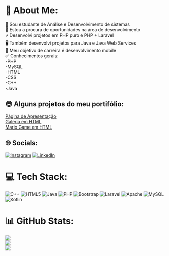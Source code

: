 # 💫 About Me:
📒 Sou estudante de Análise e Desenvolvimento de sistemas<br>👀 Estou a procura de oportunidades na área de desenvolvimento<br>⚡ Desenvolvi projetos em PHP puro e PHP + Laravel<br>🖥️ Também desenvolvi projetos para Java e Java Web Services<br>📱 Meu objetivo de carreira é desenvolvimento mobile<br>✅ Conhecimentos gerais: <br>-PHP<br>-MySQL<br>-HTML<br>-CSS<br>-C++<br>-Java<br>

## 😎 Alguns projetos do meu portifólio:
[Página de Apresentação](https://caior0cha.github.io/apresentacao_HTML/)<br>
[Galeria em HTML](https://caior0cha.github.io/exemplo-galeria_html/)<br>
[Mario Game em HTML](https://caior0cha.github.io/exemplo-game_html/)<br>

## 🌐 Socials:
[![Instagram](https://img.shields.io/badge/Instagram-%23E4405F.svg?logo=Instagram&logoColor=white)](https://instagram.com/caio_r0ocha) [![LinkedIn](https://img.shields.io/badge/LinkedIn-%230077B5.svg?logo=linkedin&logoColor=white)](https://linkedin.com/in/www.linkedin.com/in/caio-vinicius-rocha) 

# 💻 Tech Stack:
![C++](https://img.shields.io/badge/c++-%2300599C.svg?style=for-the-badge&logo=c%2B%2B&logoColor=white) ![HTML5](https://img.shields.io/badge/html5-%23E34F26.svg?style=for-the-badge&logo=html5&logoColor=white) ![Java](https://img.shields.io/badge/java-%23ED8B00.svg?style=for-the-badge&logo=openjdk&logoColor=white) ![PHP](https://img.shields.io/badge/php-%23777BB4.svg?style=for-the-badge&logo=php&logoColor=white) ![Bootstrap](https://img.shields.io/badge/bootstrap-%238511FA.svg?style=for-the-badge&logo=bootstrap&logoColor=white) ![Laravel](https://img.shields.io/badge/laravel-%23FF2D20.svg?style=for-the-badge&logo=laravel&logoColor=white) ![Apache](https://img.shields.io/badge/apache-%23D42029.svg?style=for-the-badge&logo=apache&logoColor=white) ![MySQL](https://img.shields.io/badge/mysql-%2300000f.svg?style=for-the-badge&logo=mysql&logoColor=white) ![Kotlin](https://img.shields.io/badge/kotlin-%237F52FF.svg?style=for-the-badge&logo=kotlin&logoColor=white)
# 📊 GitHub Stats:
![](https://github-readme-stats.vercel.app/api?username=caior0cha&theme=dracula&hide_border=false&include_all_commits=true&count_private=false)<br/>
![](https://github-readme-streak-stats.herokuapp.com/?user=caior0cha&theme=dracula&hide_border=false)<br/>
![](https://github-readme-stats.vercel.app/api/top-langs/?username=caior0cha&theme=dracula&hide_border=false&include_all_commits=true&count_private=false&layout=compact)

<!-- Proudly created with GPRM ( https://gprm.itsvg.in ) -->
